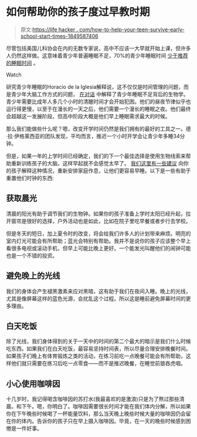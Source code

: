 # 如何帮助你的孩子度过早教时期

> 原文:[https://life hacker . com/how-to-help-your-teen-survive-early-school-start-times-1849587406](https://lifehacker.com/how-to-help-your-teen-survive-early-school-start-times-1849587406)

尽管包括美国儿科协会在内的无数专家说，高中不应该一大早就开始上课，但许多人仍然这样做。这意味着青少年普遍睡眠不足，70%的青少年睡眠时间 [少于推荐的睡眠时间](https://publications.aap.org/aapnews/news/13792) 。

Watch

研究青少年睡眠的Horacio de la Iglesia解释说，这不仅仅是时间管理的问题，而是青少年大脑工作方式的问题， [在对话](https://theconversation.com/school-start-times-and-screen-time-late-in-the-evening-exacerbate-sleep-deprivation-in-us-teenagers-179178) 中解释了青少年睡眠不足背后的生物学。青少年需要比成年人多几个小时的清醒时间才会开始犯困。他们的昼夜节律似乎也运行得更慢，以至于在漫长的一天之后，他们需要一个漫长的睡眠之夜。他们最终会超越这一发展阶段，但高中阶段大概是他们早上睡眠需求最大的时候。

那么我们能做些什么呢？嗯，改变开学时间仍然是我们拥有的最好的工具之一。德·拉·伊格莱西亚的团队发现，平均而言，推迟一个小时开学会让青少年多睡34分钟。

但是，如果一年的上学时间已经确定，我们的下一个最佳选择是使用生物线索来帮助重新训练孩子的大脑，这样早起就不会感觉太早了。 [我们这里有一些建议](https://lifehacker.com/how-to-help-your-teen-get-more-sleep-1825372338) 向你的孩子解释这种情况，重新安排家庭作息，让他们更容易早睡。以下是一些有助于重置他们时钟的东西:

## 获取晨光

清晨的阳光有助于调节我们的生物钟。如果你的孩子准备上学时太阳已经升起，拉开窗帘是很好的选择，户外活动也是如此，比如在院子里吃早餐或者步行去学校。

但是冬天的短日，加上夏令时的改变，将会给我们许多人的计划带来麻烦。明亮的室内灯光可能会有所帮助；蓝光会特别有帮助。我并不是说你的孩子应该整个早上看很多电视或滚动手机，但早上可能比晚上更好。一个能发光叫醒他们的闹钟可能也是一个不错的投资。

## 避免晚上的光线

我们的身体会产生褪黑激素来应对黑暗，这有助于我们在夜间入睡。晚上的光线，尤其是像屏幕这样的蓝色光源，会扰乱这个过程。所以这是睡前避免屏幕时间的更多理由。

## 白天吃饭

除了光线，我们身体得到的关于一天中的时间的第二个最大的暗示是我们什么时候吃东西。如果我们在白天吃饭，最容易坚持时间表，所以尽量合理安排晚餐时间。如果孩子们晚上有体育锻炼之类的活动，在练习前吃一点晚餐可能会有所帮助，这样他们就只需要在练习后吃一点零食——而不是推迟晚餐，在睡觉前狼吞虎咽。

## 小心使用咖啡因

十几岁时，我记得喝含咖啡因的苏打水(我最喜欢的是激浪)只是为了熬过那些清晨。和下午。嗯，你明白了。咖啡因需要很长时间才能在我们体内分解，所以如果你在下午晚些时候喝了一杯能量饮料，那么当天晚上晚些时候大量的咖啡因仍会留在你的体内。告诉你的孩子只在早上摄入咖啡因。毕竟，在一天的晚些时候感到困倦是一件好事。